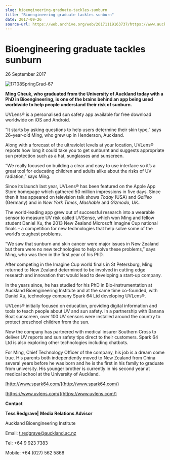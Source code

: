 ```yaml
---
slug: bioengineering-graduate-tackles-sunburn
title: "Bioengineering graduate tackles sunburn"
date: 2017-09-26
source-url: https://web.archive.org/web/20171119163737/https://www.auckland.ac.nz/en/about/news-events-and-notices/news/news-2017/09/bioengineering-graduate-tackles-sunburn.html
---
```

Bioengineering graduate tackles sunburn
=======================================

26 September 2017

![17108SpringGrad-67](https://www.auckland.ac.nz/en/about/news-events-and-notices/news/news-2017/09/bioengineering-graduate-tackles-sunburn/_jcr_content/par/textimage/image.img.jpg/1506382420599.jpg "17108SpringGrad-67")

**Ming Cheuk, who graduated from the University of Auckland today with a PhD in Bioengineering, is one of the brains behind an app being used worldwide to help people understand their risk of sunburn.**

UVLens® is a personalised sun safety app available for free download worldwide on iOS and Android.

“It starts by asking questions to help users determine their skin type,” says 26-year-old Ming, who grew up in Henderson, Auckland.

Along with a forecast of the ultraviolet levels at your location, UVLens® reports how long it could take you to get sunburnt and suggests appropriate sun protection such as a hat, sunglasses and sunscreen.

“We really focused on building a clear and easy to use interface so it’s a great tool for educating children and adults alike about the risks of UV radiation,” says Ming.

Since its launch last year, UVLens® has been featured on the Apple App Store homepage which gathered 50 million impressions in five days. Since then it has appeared on television talk shows _Today_ (USA) and _Galileo_ (Germany) and in _New York Times_, _Mashable_ and _Gizmodo_, _UK_..

The world-leading app grew out of successful research into a wearable sensor to measure UV risk called UVSense, which won Ming and fellow student Daniel Xu, the 2013 New Zealand Microsoft Imagine Cup national finals – a competition for new technologies that help solve some of the world’s toughest problems.

“We saw that sunburn and skin cancer were major issues in New Zealand but there were no new technologies to help solve these problems,” says Ming, who was then in the first year of his PhD.

After competing in the Imagine Cup world finals in St Petersburg, Ming returned to New Zealand determined to be involved in cutting edge research and innovation that would lead to developing a start-up company.

In the years since, he has studied for his PhD in Bio-instrumentation at Auckland Bioengineering Institute and at the same time co-founded, with Daniel Xu, technology company Spark 64 Ltd developing UVLens®.

UVLens® initially focused on education, providing digital information and tools to teach people about UV and sun safety. In a partnership with Banana Boat sunscreen, over 100 UV sensors were installed around the country to protect preschool children from the sun.

Now the company has partnered with medical insurer Southern Cross to deliver UV reports and sun safety tips direct to their customers. Spark 64 Ltd is also exploring other technologies including chatbots.

For Ming, Chief Technology Officer of the company, his job is a dream come true. His parents both independently moved to New Zealand from China several years before he was born and he is the first in his family to graduate from university. His younger brother is currently in his second year at medical school at the University of Auckland.

[http://www.spark64.com/](http://www.spark64.com/)

[https://www.uvlens.com/](https://www.uvlens.com/)

**Contact**

**Tess Redgrave|** **Media Relations Advisor**

Auckland Bioengineering Institute

Email: [t.redgrave@auckland.ac.nz](mailto:t.redgrave@auckland.ac.nz)  

Tel: +64 9 923 7383

Mobile: +64 (027) 562 5868
